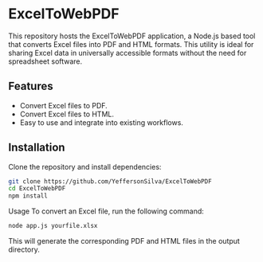 # ExcelToWebPDF

This repository hosts the ExcelToWebPDF application, a Node.js based tool that converts Excel files into PDF and HTML formats. This utility is ideal for sharing Excel data in universally accessible formats without the need for spreadsheet software.

## Features

- Convert Excel files to PDF.
- Convert Excel files to HTML.
- Easy to use and integrate into existing workflows.

## Installation

Clone the repository and install dependencies:

```bash
git clone https://github.com/YeffersonSilva/ExcelToWebPDF
cd ExcelToWebPDF
npm install
```
Usage
To convert an Excel file, run the following command:
```bash
node app.js yourfile.xlsx
```
This will generate the corresponding PDF and HTML files in the output directory.

